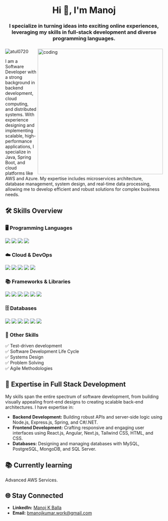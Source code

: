 <h1 align="center">Hi 👋, I'm Manoj</h1>
<h3 align="center">I specialize in turning ideas into exciting online experiences, leveraging my skills in full-stack development and diverse programming languages.</h3>
<h3> </h3>

<img align="right" alt="coding" width="400" src="https://i.pinimg.com/originals/b0/4e/d5/b04ed51833a34c5c724d5231c7d89b31.gif">

<p align="left" style="margin-top: 20px;"> 
  <img src="https://komarev.com/ghpvc/?username=atul0720&label=Profile%20views&color=0e75b6&style=flat" alt="atul0720" />
</p>

<p>I am a Software Developer with a strong background in backend development, cloud computing, and distributed systems. With experience designing and implementing scalable, high-performance applications, I specialize in Java, Spring Boot, and cloud platforms like AWS and Azure. My expertise includes microservices architecture, database management, system design, and real-time data processing, allowing me to develop efficient and robust solutions for complex business needs.</p>

## 🛠️ Skills Overview

### 🖥️ Programming Languages  
<p>
  <img src="https://img.shields.io/badge/Java-007396?style=for-the-badge&logo=java&logoColor=white" />
  <img src="https://img.shields.io/badge/Python-3670A0?style=for-the-badge&logo=python&logoColor=ffdd54" />
  <img src="https://img.shields.io/badge/JavaScript-F7DF1E?style=for-the-badge&logo=javascript&logoColor=black" />
  <img src="https://img.shields.io/badge/C++-00599C?style=for-the-badge&logo=c%2B%2B&logoColor=white" />
</p>

### ☁️ Cloud & DevOps  
<p>
  <img src="https://img.shields.io/badge/AWS-FF9900?style=for-the-badge&logo=amazon-aws&logoColor=white" />
  <img src="https://img.shields.io/badge/Docker-2496ED?style=for-the-badge&logo=docker&logoColor=white" />
  <img src="https://img.shields.io/badge/Kubernetes-326CE5?style=for-the-badge&logo=kubernetes&logoColor=white" />
  <img src="https://img.shields.io/badge/Jenkins-D24939?style=for-the-badge&logo=jenkins&logoColor=white" />
  <img src="https://img.shields.io/badge/Git-F05032?style=for-the-badge&logo=git&logoColor=white" />
</p>

### 📚 Frameworks & Libraries  
<p>
  <img src="https://img.shields.io/badge/Spring_Boot-6DB33F?style=for-the-badge&logo=spring&logoColor=white" />
  <img src="https://img.shields.io/badge/Hibernate-59666C?style=for-the-badge&logo=hibernate&logoColor=white" />
  <img src="https://img.shields.io/badge/React.js-61DAFB?style=for-the-badge&logo=react&logoColor=black" />
  <img src="https://img.shields.io/badge/Node.js-339933?style=for-the-badge&logo=node.js&logoColor=white" />
  <img src="https://img.shields.io/badge/Terraform-623CE4?style=for-the-badge&logo=terraform&logoColor=white" />
  <img src="https://img.shields.io/badge/TypeScript-3178C6?style=for-the-badge&logo=typescript&logoColor=white" />
</p>

### 🗄️ Databases  
<p>
  <img src="https://img.shields.io/badge/MySQL-4479A1?style=for-the-badge&logo=mysql&logoColor=white" />
  <img src="https://img.shields.io/badge/PostgreSQL-336791?style=for-the-badge&logo=postgresql&logoColor=white" />
  <img src="https://img.shields.io/badge/Oracle-F80000?style=for-the-badge&logo=oracle&logoColor=white" />
  <img src="https://img.shields.io/badge/MongoDB-47A248?style=for-the-badge&logo=mongodb&logoColor=white" />
  <img src="https://img.shields.io/badge/Redis-DC382D?style=for-the-badge&logo=redis&logoColor=white" />
  <img src="https://img.shields.io/badge/Apache_Cassandra-1287B1?style=for-the-badge&logo=apache-cassandra&logoColor=white" />
</p>

### 🚀 Other Skills  
<p> 
  ✅ Test-driven development<br />
  ✅ Software Development Life Cycle<br />
  ✅ Systems Design<br />
  ✅ Problem Solving<br />
  ✅ Agile Methodologies
</p>

## 🚀 Expertise in Full Stack Development

My skills span the entire spectrum of software development, from building visually appealing front-end designs to creating scalable back-end architectures. I have expertise in:

- **Backend Development:** Building robust APIs and server-side logic using Node.js, Express.js, Spring, and C#/.NET.
- **Frontend Development:** Crafting responsive and engaging user interfaces using React.js, Angular, Next.js, Tailwind CSS, HTML, and CSS.
- **Databases:** Designing and managing databases with MySQL, PostgreSQL, MongoDB, and SQL Server.

## 📚 **Currently learning**
Advanced AWS Services.

## 🌐 Stay Connected

- **LinkedIn:** [Manoj K Balla](https://www.linkedin.com/in/manojk6321/)
- **Email:** bmanojkumar.work@gmail.com
